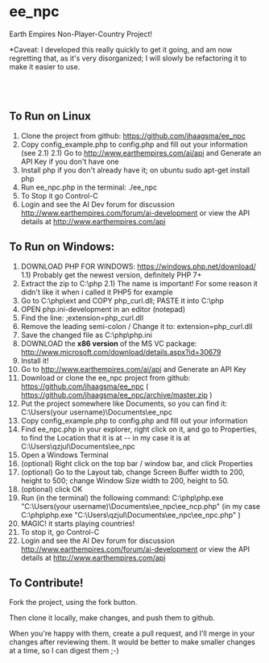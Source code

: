 ee_npc
======

Earth Empires Non-Player-Country Project!

*Caveat: I developed this really quickly to get it going, and am now regretting that, as it's very disorganized; I will slowly be refactoring it to make it easier to use.

<br /><br />


To Run on Linux
----

1) Clone the project from github: https://github.com/jhaagsma/ee_npc
2) Copy config_example.php to config.php and fill out your information (see 2.1)
2.1) Go to http://www.earthempires.com/ai/api and Generate an API Key if you don't have one
3) Install php if you don't already have it; on ubuntu sudo apt-get install php 
4) Run ee_npc.php in the terminal: ./ee_npc
5) To Stop it go Control-C
6) Login and see the AI Dev forum for discussion http://www.earthempires.com/forum/ai-development or view the API details at http://www.earthempires.com/api


To Run on Windows:
----

1) DOWNLOAD PHP FOR WINDOWS: https://windows.php.net/download/
1.1) Probably get the newest version, definitely PHP 7+
2) Extract the zip to C:\php
2.1) The name is important! For some reason it didn't like it when i called it PHP5 for example
3) Go to C:\php\ext and COPY php_curl.dll; PASTE it into C:\php
4) OPEN php.ini-development in an editor (notepad)
5) Find the line: ;extension=php_curl.dll
6) Remove the leading semi-colon / Change it to: extension=php_curl.dll
7) Save the changed file as C:\php\php.ini
8) DOWNLOAD the **x86 version** of the MS VC package: http://www.microsoft.com/download/details.aspx?id=30679
9) Install it!
10) Go to http://www.earthempires.com/ai/api and Generate an API Key
11) Download or clone the ee_npc project from github: https://github.com/jhaagsma/ee_npc ( https://github.com/jhaagsma/ee_npc/archive/master.zip )
12) Put the project somewhere like Documents, so you can find it: C:\Users\(your username)\Documents\ee_npc
13) Copy config_example.php to config.php and fill out your information
14) Find ee_npc.php in your explorer, right click on it, and go to Properties, to find the Location that it is at -- in my case it is at C:\Users\qzjul\Documents\ee_npc
15) Open a Windows Terminal
16) (optional) Right click on the top bar / window bar, and click Properties 
17) (optional) Go to the Layout tab, change Screen Buffer width to 200, height to 500; change Window Size width to 200, height to 50.
18) (optional) click OK
19) Run (in the terminal) the following command: C:\php\php.exe "C:\Users\(your username)\Documents\ee_npc\ee_ncp.php" 
(in my case C:\php\php.exe "C:\Users\qzjul\Documents\ee_npc\ee_npc.php" )
20) MAGIC! it starts playing countries!
21) To stop it, go Control-C
22) Login and see the AI Dev forum for discussion http://www.earthempires.com/forum/ai-development or view the API details at http://www.earthempires.com/api


To Contribute!
----

Fork the project, using the fork button.

Then clone it locally, make changes, and push them to github.

When you're happy with them, create a pull request, and I'll merge in your changes after reviewing them. It would be better to make smaller changes at a time, so I can digest them ;-)
